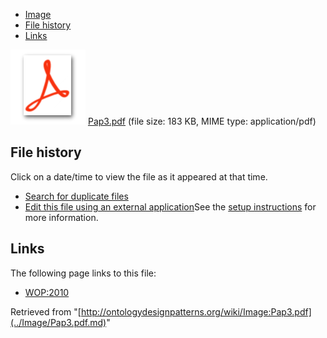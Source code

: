 * [Image](../Image/Pap3.pdf.md#file)
* [File history](../Image/Pap3.pdf.md#filehistory)
* [Links](../Image/Pap3.pdf.md#filelinks)

[![](../skins/common/images/icons/fileicon-pdf.png)](../Image/Pap3.pdf.md "Pap3.pdf")
[Pap3.pdf](../images/0/0f/Pap3.pdf "Pap3.pdf")‎  (file size: 183 KB, MIME type: application/pdf)





## File history

Click on a date/time to view the file as it appeared at that time.



  
* [Search for duplicate files](http://ontologydesignpatterns.org/wiki/Special:FileDuplicateSearch/Pap3.pdf "Special:FileDuplicateSearch/Pap3.pdf")
* [Edit this file using an external application](http://ontologydesignpatterns.org/wiki/index.php?title=Image:Pap3.pdf&action=edit&externaledit=true&mode=file "Image:Pap3.pdf")See the [setup instructions](http://www.mediawiki.org/wiki/Manual:External_editors "http://www.mediawiki.org/wiki/Manual:External_editors") for more information.

## Links



The following page links to this file:


* [WOP:2010](../WOP/2010.md "WOP:2010")


Retrieved from "[http://ontologydesignpatterns.org/wiki/Image:Pap3.pdf](../Image/Pap3.pdf.md)"